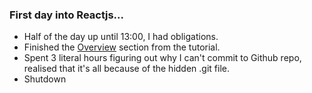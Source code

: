 ### First day into Reactjs...

- Half of the day up until 13:00, I had obligations.
- Finished the [Overview](https://reactjs.org/tutorial/tutorial.html#overview) section from the tutorial.
- Spent 3 literal hours figuring out why I can't commit to Github repo, realised that it's all because of the hidden .git file.
- Shutdown
